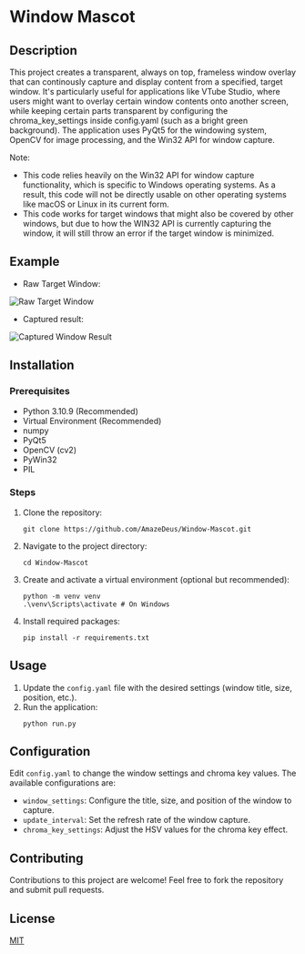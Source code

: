 
# Window Mascot

## Description
This project creates a transparent, always on top, frameless window overlay that can continously capture and display content from a specified, target window. It's particularly useful for applications like VTube Studio, where users might want to overlay certain window contents onto another screen, while keeping certain parts transparent by configuring the chroma_key_settings inside config.yaml (such as a bright green background). The application uses PyQt5 for the windowing system, OpenCV for image processing, and the Win32 API for window capture.

Note:
- This code relies heavily on the Win32 API for window capture functionality, which is specific to Windows operating systems. As a result, this code will not be directly usable on other operating systems like macOS or Linux in its current form.
- This code works for target windows that might also be covered by other windows, but due to how the WIN32 API is currently capturing the window, it will still throw an error if the target window is minimized.

## Example
- Raw Target Window:
  
![Raw Target Window](https://i.gyazo.com/50e5a75873a066b5bc06c8d369d06f65.png)

- Captured result:
  
![Captured Window Result](https://i.gyazo.com/2a40f07bf2739399043640ffecd5e777.png)

## Installation

### Prerequisites
- Python 3.10.9 (Recommended)
- Virtual Environment (Recommended)
- numpy
- PyQt5
- OpenCV (cv2)
- PyWin32
- PIL

### Steps
1. Clone the repository:
   ```
   git clone https://github.com/AmazeDeus/Window-Mascot.git
   ```
2. Navigate to the project directory:
   ```
   cd Window-Mascot
   ```
3. Create and activate a virtual environment (optional but recommended):
   ```
   python -m venv venv
   .\venv\Scripts\activate # On Windows
   ```
4. Install required packages:
   ```
   pip install -r requirements.txt
   ```

## Usage

1. Update the `config.yaml` file with the desired settings (window title, size, position, etc.).
2. Run the application:
   ```
   python run.py
   ```

## Configuration
Edit `config.yaml` to change the window settings and chroma key values. The available configurations are:
- `window_settings`: Configure the title, size, and position of the window to capture.
- `update_interval`: Set the refresh rate of the window capture.
- `chroma_key_settings`: Adjust the HSV values for the chroma key effect.

## Contributing
Contributions to this project are welcome! Feel free to fork the repository and submit pull requests.

## License
[MIT](https://choosealicense.com/licenses/mit/)

